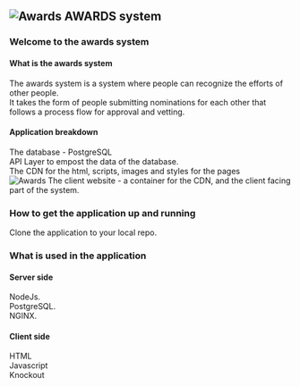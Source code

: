 
##  ![Awards](https://github.com/roachmanza/Awards/blob/master/Client_Website_CDN/content/img/redtrophy36x36.png "Awards") AWARDS system

### Welcome to the awards system

#### What is the awards system
The awards system is a system where people can recognize the efforts of other people.<br/>
It takes the form of people submitting nominations for each other that follows a process flow for approval and vetting.<br/>

#### Application breakdown
The database - PostgreSQL<br/>
API Layer to empost the data of the database.<br/>
The CDN for the html, scripts, images and styles for the pages<br/>
![Awards](https://github.com/roachmanza/Awards/blob/master/Client_Website_CDN/content/img/purpletrophy16x16.png "Awards") The client website - a container for the CDN, and the client facing part of the system.<br/>




### How to get the application up and running
Clone the application to your local repo.<br/>

### What is used in the application
#### Server side
NodeJs.<br/>
PostgreSQL.<br/>
NGINX.<br/>
#### Client side
HTML<br/>
Javascript<br/>
Knockout<br/>














